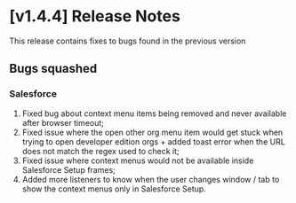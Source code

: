 # [v1.4.4] Release Notes

This release contains fixes to bugs found in the previous version

## Bugs squashed

### Salesforce

1. Fixed bug about context menu items being removed and never available after browser timeout;
2. Fixed issue where the open other org menu item would get stuck when trying to open developer edition orgs + added toast error when the URL does not match the regex used to check it;
3. Fixed issue where context menus would not be available inside Salesforce Setup frames;
4. Added more listeners to know when the user changes window / tab to show the context menus only in Salesforce Setup.

